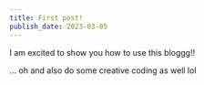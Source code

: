 ```yaml
---
title: First post!
publish_date: 2023-03-05
---
```


I am excited to show you how to use this bloggg!!

... oh and also do some creative coding as well lol
